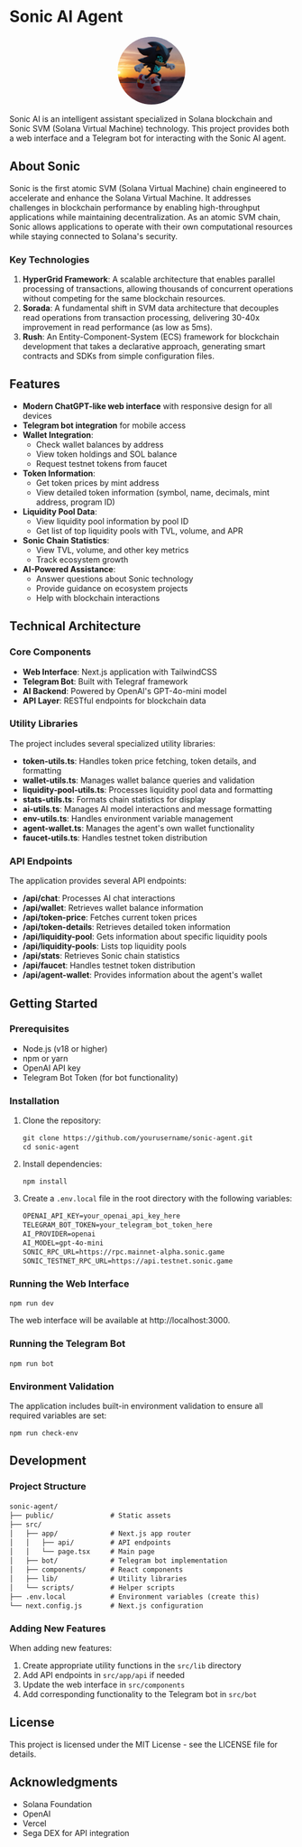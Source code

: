 # Sonic AI Agent

<div align="center">
  <img src="./public/logo.jpeg" alt="Sonic AI Logo" width="120" height="120" style="border-radius: 50%;">
</div>

Sonic AI is an intelligent assistant specialized in Solana blockchain and Sonic SVM (Solana Virtual Machine) technology. This project provides both a web interface and a Telegram bot for interacting with the Sonic AI agent.

## About Sonic

Sonic is the first atomic SVM (Solana Virtual Machine) chain engineered to accelerate and enhance the Solana Virtual Machine. It addresses challenges in blockchain performance by enabling high-throughput applications while maintaining decentralization. As an atomic SVM chain, Sonic allows applications to operate with their own computational resources while staying connected to Solana's security.

### Key Technologies

1. **HyperGrid Framework**: A scalable architecture that enables parallel processing of transactions, allowing thousands of concurrent operations without competing for the same blockchain resources.
2. **Sorada**: A fundamental shift in SVM data architecture that decouples read operations from transaction processing, delivering 30-40x improvement in read performance (as low as 5ms).
3. **Rush**: An Entity-Component-System (ECS) framework for blockchain development that takes a declarative approach, generating smart contracts and SDKs from simple configuration files.

## Features

- **Modern ChatGPT-like web interface** with responsive design for all devices
- **Telegram bot integration** for mobile access
- **Wallet Integration**:
  - Check wallet balances by address
  - View token holdings and SOL balance
  - Request testnet tokens from faucet
- **Token Information**:
  - Get token prices by mint address
  - View detailed token information (symbol, name, decimals, mint address, program ID)
- **Liquidity Pool Data**:
  - View liquidity pool information by pool ID
  - Get list of top liquidity pools with TVL, volume, and APR
- **Sonic Chain Statistics**:
  - View TVL, volume, and other key metrics
  - Track ecosystem growth
- **AI-Powered Assistance**:
  - Answer questions about Sonic technology
  - Provide guidance on ecosystem projects
  - Help with blockchain interactions

## Technical Architecture

### Core Components

- **Web Interface**: Next.js application with TailwindCSS
- **Telegram Bot**: Built with Telegraf framework
- **AI Backend**: Powered by OpenAI's GPT-4o-mini model
- **API Layer**: RESTful endpoints for blockchain data

### Utility Libraries

The project includes several specialized utility libraries:

- **token-utils.ts**: Handles token price fetching, token details, and formatting
- **wallet-utils.ts**: Manages wallet balance queries and validation
- **liquidity-pool-utils.ts**: Processes liquidity pool data and formatting
- **stats-utils.ts**: Formats chain statistics for display
- **ai-utils.ts**: Manages AI model interactions and message formatting
- **env-utils.ts**: Handles environment variable management
- **agent-wallet.ts**: Manages the agent's own wallet functionality
- **faucet-utils.ts**: Handles testnet token distribution

### API Endpoints

The application provides several API endpoints:

- **/api/chat**: Processes AI chat interactions
- **/api/wallet**: Retrieves wallet balance information
- **/api/token-price**: Fetches current token prices
- **/api/token-details**: Retrieves detailed token information
- **/api/liquidity-pool**: Gets information about specific liquidity pools
- **/api/liquidity-pools**: Lists top liquidity pools
- **/api/stats**: Retrieves Sonic chain statistics
- **/api/faucet**: Handles testnet token distribution
- **/api/agent-wallet**: Provides information about the agent's wallet

## Getting Started

### Prerequisites

- Node.js (v18 or higher)
- npm or yarn
- OpenAI API key
- Telegram Bot Token (for bot functionality)

### Installation

1. Clone the repository:
   ```
   git clone https://github.com/yourusername/sonic-agent.git
   cd sonic-agent
   ```

2. Install dependencies:
   ```
   npm install
   ```

3. Create a `.env.local` file in the root directory with the following variables:
   ```
   OPENAI_API_KEY=your_openai_api_key_here
   TELEGRAM_BOT_TOKEN=your_telegram_bot_token_here
   AI_PROVIDER=openai
   AI_MODEL=gpt-4o-mini
   SONIC_RPC_URL=https://rpc.mainnet-alpha.sonic.game
   SONIC_TESTNET_RPC_URL=https://api.testnet.sonic.game
   ```

### Running the Web Interface

```
npm run dev
```

The web interface will be available at http://localhost:3000.

### Running the Telegram Bot

```
npm run bot
```

### Environment Validation

The application includes built-in environment validation to ensure all required variables are set:

```
npm run check-env
```

## Development

### Project Structure

```
sonic-agent/
├── public/              # Static assets
├── src/
│   ├── app/             # Next.js app router
│   │   ├── api/         # API endpoints
│   │   └── page.tsx     # Main page
│   ├── bot/             # Telegram bot implementation
│   ├── components/      # React components
│   ├── lib/             # Utility libraries
│   └── scripts/         # Helper scripts
├── .env.local           # Environment variables (create this)
└── next.config.js       # Next.js configuration
```

### Adding New Features

When adding new features:

1. Create appropriate utility functions in the `src/lib` directory
2. Add API endpoints in `src/app/api` if needed
3. Update the web interface in `src/components`
4. Add corresponding functionality to the Telegram bot in `src/bot`

## License

This project is licensed under the MIT License - see the LICENSE file for details.

## Acknowledgments

- Solana Foundation
- OpenAI
- Vercel
- Sega DEX for API integration
